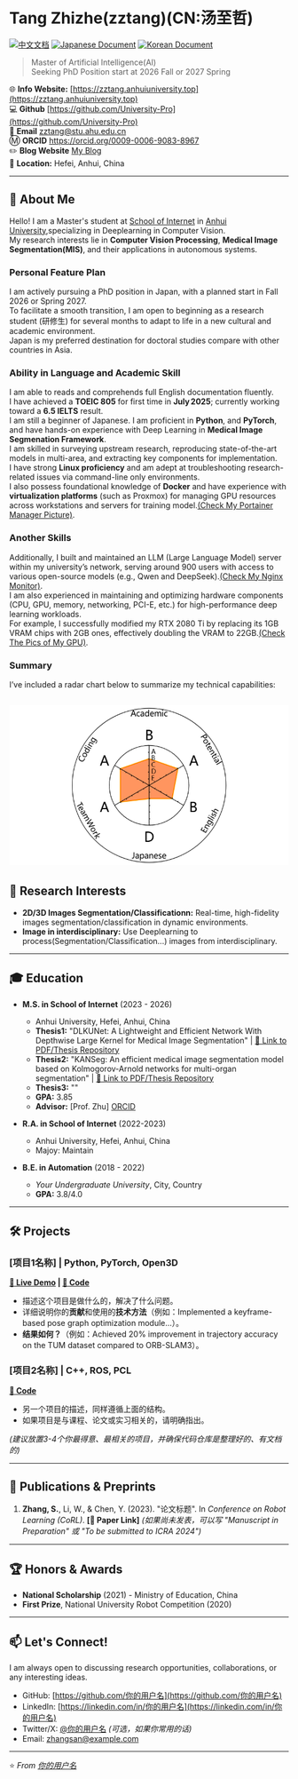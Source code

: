 # Tang Zhizhe(zztang)(CN:汤至哲)

[![中文文档](https://img.shields.io/badge/中文-文档-blue.svg)](./README_CN.md)
[![Japanese Document](https://img.shields.io/badge/English-Docs-orange.svg)](./README_JP.md)
[![Korean Document](https://img.shields.io/badge/Japanese-Docs-fedcba.svg)](./README_JP.md)

> Master of Artificial Intelligence(AI)  
> Seeking PhD Position start at 2026 Fall or 2027 Spring

🌐 **Info Website:** [https://zztang.anhuiuniversity.top](https://zztang.anhuiuniversity.top)  
💻 **Github** [https://github.com/University-Pro](https://github.com/University-Pro)  
📧 **Email** zztang@stu.ahu.edu.cn  
Ⓜ️ **ORCID** https://orcid.org/0009-0006-9083-8967  
✏️ **Blog Website** [My Blog](http://8.133.3.212)  
📍 **Location:** Hefei, Anhui, China

---

## 👋 About Me

Hello! I am a Master's student at [School of Internet](https://si.ahu.edu.cn/) in [Anhui University](https://www.ahu.edu.cn/),specializing in Deeplearning in Computer Vision.  
My research interests lie in **Computer Vision Processing**, **Medical Image Segmentation(MIS)**, and their applications in autonomous systems.


### Personal Feature Plan
I am actively pursuing a PhD position in Japan, with a planned start in Fall 2026 or Spring 2027.  
To facilitate a smooth transition, I am open to beginning as a research student (研修生) for several months to adapt to life in a new cultural and academic environment.  
Japan is my preferred destination for doctoral studies compare with other countries in Asia.

### Ability in Language and Academic Skill
I am able to reads and comprehends full English documentation fluently.  
I have achieved a **TOEIC 805** for first time in **July 2025**; currently working toward a **6.5 IELTS** result.  
I am still a beginner of Japanese. 
I am proficient in **Python**, and **PyTorch**, and have hands-on experience with Deep Learning in **Medical Image Segmenation Framework**.  
I am skilled in surveying upstream research, reproducing state-of-the-art models in multi-area, and extracting key components for implementation.  
I have strong **Linux proficiency** and am adept at troubleshooting research-related issues via command-line only environments.  
I also possess foundational knowledge of **Docker** and have experience with **virtualization platforms** (such as Proxmox) for managing GPU resources across workstations and servers for training model.[(Check My Portainer Manager Picture)](./pictures/1.png).  

### Another Skills
Additionally, I built and maintained an LLM (Large Language Model) server within my university’s network, serving around 900 users with access to various open-source models (e.g., Qwen and DeepSeek).[(Check My Nginx Monitor)](./pictures/2.png).  
I am also experienced in maintaining and optimizing hardware components (CPU, GPU, memory, networking, PCI-E, etc.) for high-performance deep learning workloads.  
For example, I successfully modified my RTX 2080 Ti by replacing its 1GB VRAM chips with 2GB ones, effectively doubling the VRAM to 22GB.[(Check The Pics of My GPU)](./pictures/1.jpg).  

### Summary
I’ve included a radar chart below to summarize my technical capabilities:  


![Radar Chat](pictures/3.png)
---

## 🔬 Research Interests

*   **2D/3D Images Segmentation/Classificationn:** Real-time, high-fidelity images segmentation/classification in dynamic environments.
*   **Image in interdisciplinary:** Use Deeplearning to process(Segmentation/Classification...) images from interdisciplinary.
---

## 🎓 Education

*   **M.S. in School of Internet** (2023 - 2026)
    *   Anhui University, Hefei, Anhui, China
    *   **Thesis1:** "DLKUNet: A Lightweight and Efficient Network With Depthwise Large Kernel for Medical Image Segmentation" | [🔗 Link to PDF/Thesis Repository](https://github.com/University-Pro/DLKUNet)
    *   **Thesis2:** "KANSeg: An efficient medical image segmentation model based on Kolmogorov-Arnold networks for multi-organ segmentation" | [🔗 Link to PDF/Thesis Repository](https://github.com/University-Pro/KANSeg)
    *   **Thesis3:** ""
    *   **GPA:** 3.85
    *   **Advisor:** [Prof. Zhu] [ORCID](https://orcid.org/0000-0002-4001-1551)

*   **R.A. in School of Internet** (2022-2023)
    *   Anhui University, Hefei, Anhui, China
    *   Majoy: Maintain

*   **B.E. in Automation** (2018 - 2022)
    *   *Your Undergraduate University*, City, Country
    *   **GPA:** 3.8/4.0

---

## 🛠️ Projects

### [项目1名称] | Python, PyTorch, Open3D
**[🔗 Live Demo](你的项目演示链接) | [📂 Code](你的项目代码仓库链接)**

*   描述这个项目是做什么的，解决了什么问题。
*   详细说明你的**贡献**和使用的**技术方法**（例如：Implemented a keyframe-based pose graph optimization module...）。
*   **结果如何？**（例如：Achieved 20% improvement in trajectory accuracy on the TUM dataset compared to ORB-SLAM3）。

### [项目2名称] | C++, ROS, PCL
**[📂 Code](你的项目代码仓库链接)**

*   另一个项目的描述，同样遵循上面的结构。
*   如果项目是与课程、论文或实习相关的，请明确指出。

*(建议放置3-4个你最得意、最相关的项目，并确保代码仓库是整理好的、有文档的)*

---

## 📜 Publications & Preprints

1.  **Zhang, S.**, Li, W., & Chen, Y. (2023). "论文标题". In *Conference on Robot Learning (CoRL)*. **[🔗 Paper Link]**
    *(如果尚未发表，可以写 "Manuscript in Preparation" 或 "To be submitted to ICRA 2024")*

---

## 🏆 Honors & Awards

*   **National Scholarship** (2021) - Ministry of Education, China
*   **First Prize**, National University Robot Competition (2020)

---

## 📫 Let's Connect!

I am always open to discussing research opportunities, collaborations, or any interesting ideas.

*   GitHub: [https://github.com/你的用户名](https://github.com/你的用户名)
*   LinkedIn: [https://linkedin.com/in/你的用户名](https://linkedin.com/in/你的用户名)
*   Twitter/X: [@你的用户名](https://twitter.com/你的用户名) *(可选，如果你常用的话)*
*   Email: zhangsan@example.com

---

⭐️ *From [你的用户名](https://github.com/你的用户名)*
